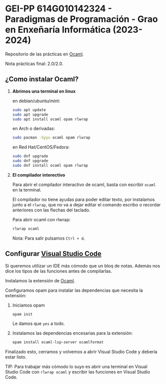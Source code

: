# GEI-PP 614G010142324 - Paradigmas de Programación - Grao en Enxeñaría Informática (2023-2024)

Repositorio de las prácticas en [Ocaml](https://ocaml.org/).

Nota prácticas final: 2.0/2.0.

## ¿Como instalar Ocaml?

1. **Abrimos una terminal en linux**
    
    en debian/ubuntu/mint:
    ```bash
    sudo apt update 
    sudo apt upgrade
    sudo apt install ocaml opam rlwrap 
    ```
    en Arch o derivadas:
    ```bash
    sudo pacman -Syyu ocaml opam rlwrap
    ```
    en Red Hat/CentOS/Fedora:
    ```bash
    sudo dnf upgrade
    sudo dnf upgrade
    sudo dnf install ocaml opam rlwrap
    ```

2. **El compilador interectivo**

    Para abrir el compilador interactivo de ocaml, basta con escribir `ocaml` en la terminal.

    El compilador no tiene ayudas para poder editar texto, por instalamos junto a el `rlwrap`, que no va a dejar editar el comando escribo o recordar anteriores con las flechas del taclado.

    Para abrir ocaml con rlwrap:

    ```bash
    rlwrap ocaml
    ```

    Nota: Para salir pulsamos `Ctrl + d`.

## Configurar [Visual Studio Code](https://code.visualstudio.com/)

Si queremos utilizar un IDE más cómodo que un bloq de notas. Además nos dice los tipos de las funciones antes de compilarlas.

Instalamos la extensión de [Ocaml](https://marketplace.visualstudio.com/items?itemName=ocamllabs.ocaml-platform).

Configuramos opam para instalar las dependencias que necesita la extensión:

1. Iniciamos opam
    
    ```bash 
    opam init
    ```
    Le damos que `yes` a todo.

2. Instalamos las dependencias encesarias para la extensión:

    ```bash
    opam install ocaml-lsp-server ocamlformat
    ```

Finalizado esto, cerramos y volvemos a abrir Visual Studio Code y debería estar listo.

TIP: Para trabajar más cómodo lo suyo es abrir una terminal en Visual Studio Code con `rlwrap ocaml` y escribir las funciones en Visual Studio Code.

#